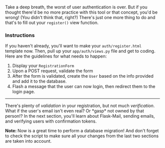 Take a deep breath, the worst of user authentication is over. But if you thought there'd be no more practice with this tool or that concept, you'd be wrong! (You didn't think that, right?) There's just one more thing to do and that's to fill out your `register()` view function.

### Instructions

If you haven't already, you'll want to make your `auth/register.html` template now. Then, pull up your `app/auth/views.py` file and get to coding. Here are the guidelines for what needs to happen:

1. Display your `RegistrationForm`
2. Upon a POST request, validate the form
3. After the form is validated, create the `User` based on the info provided and add it to the database.
4. Flash a message that the user can now login, then redirect them to the login page.

___


There's plenty of *validation* in your registration, but not much *verification*. What if the user's email isn't even real? Or \*gasp\* not owned by that person!? In the next section, you'll learn about Flask-Mail, sending emails, and verifying users with confirmation tokens.

<div class="alert alert-warning" role="alert"><strong>Note: </strong>Now is a great time to perform a database migration! And don't forget to check the script to make sure all your changes from the last two sections are taken into account.</div>
